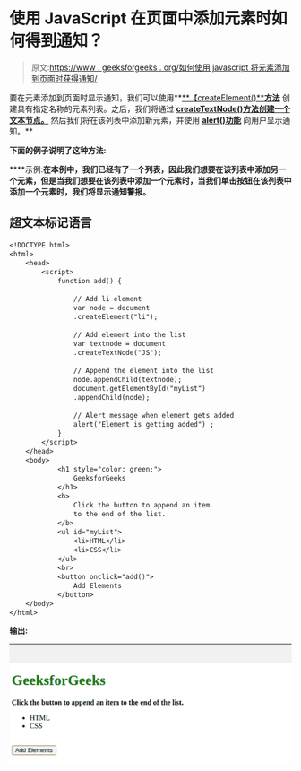# 使用 JavaScript 在页面中添加元素时如何得到通知？

> 原文:[https://www . geeksforgeeks . org/如何使用 javascript 将元素添加到页面时获得通知/](https://www.geeksforgeeks.org/how-to-get-a-notification-when-an-element-is-added-to-the-page-using-javascript/)

要在元素添加到页面时显示通知，我们可以使用**[**【createElement()****方法**](https://www.geeksforgeeks.org/html-dom-createelement-method/) 创建具有指定名称的元素列表。之后，我们将通过 [**createTextNode()方法创建一个文本节点。**](https://www.geeksforgeeks.org/html-dom-createtextnode-method/) 然后我们将在该列表中添加新元素，并使用 [**alert()功能**](https://www.geeksforgeeks.org/html-window-alert-method/) 向用户显示通知。**

**下面的例子说明了这种方法:**

****示例:**在本例中，我们已经有了一个列表，因此我们想要在该列表中添加另一个元素，但是当我们想要在该列表中添加一个元素时，当我们单击按钮在该列表中添加一个元素时，我们将显示通知警报。**

## **超文本标记语言**

```
<!DOCTYPE html>
<html>
    <head>
        <script>
            function add() {

                // Add li element
                var node = document
                .createElement("li");

                // Add element into the list
                var textnode = document
                .createTextNode("JS");

                // Append the element into the list
                node.appendChild(textnode);
                document.getElementById("myList")
                .appendChild(node);

                // Alert message when element gets added
                alert("Element is getting added") ;    
            }
        </script>
    </head>
    <body>
            <h1 style="color: green;">
                GeeksforGeeks
            </h1>
            <b>
                Click the button to append an item
                to the end of the list.
            </b>
            <ul id="myList">
                <li>HTML</li>
                <li>CSS</li>
            </ul>
            <br>
            <button onclick="add()">
                Add Elements
            </button>
    </body>
</html>
```

****输出:****

**![](img/abc9e310274f01b5e690b1bce9c39ef8.png)**